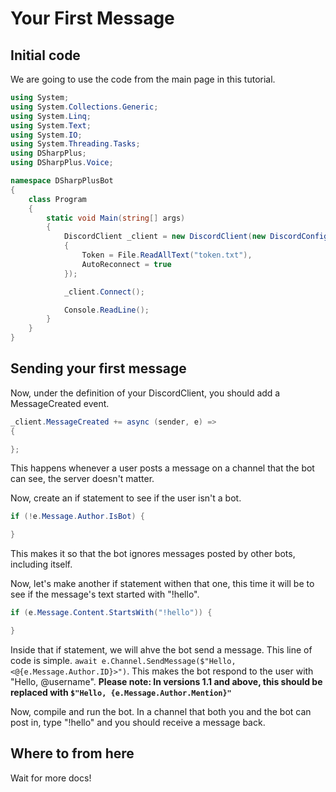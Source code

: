 Your First Message
==================

## Initial code
We are going to use the code from the main page in this tutorial.
```cs
using System;
using System.Collections.Generic;
using System.Linq;
using System.Text;
using System.IO;
using System.Threading.Tasks;
using DSharpPlus;
using DSharpPlus.Voice;

namespace DSharpPlusBot
{
    class Program
    {
        static void Main(string[] args)
        {
            DiscordClient _client = new DiscordClient(new DiscordConfig()
            {
                Token = File.ReadAllText("token.txt"),
                AutoReconnect = true
            });

            _client.Connect();

            Console.ReadLine();
        }
    }
}
```

## Sending your first message
Now, under the definition of your DiscordClient, you should add a MessageCreated event.
```cs
_client.MessageCreated += async (sender, e) =>
{

};
```
This happens whenever a user posts a message on a channel that the bot can see, the server doesn't matter.

Now, create an if statement to see if the user isn't a bot.
```cs
if (!e.Message.Author.IsBot) {

}
```
This makes it so that the bot ignores messages posted by other bots, including itself.

Now, let's make another if statement withen that one, this time it will be to see if the message's text started with "!hello".

```cs
if (e.Message.Content.StartsWith("!hello")) {

}
```
Inside that if statement, we will ahve the bot send a message. This line of code is simple. `await e.Channel.SendMessage($"Hello, <@{e.Message.Author.ID}>")`. This makes the bot respond to the user with "Hello, @username". **Please note: In versions 1.1 and above, this should be replaced with `$"Hello, {e.Message.Author.Mention}"`**

Now, compile and run the bot. In a channel that both you and the bot can post in, type "!hello" and you should receive a message back.

## Where to from here
Wait for more docs!
